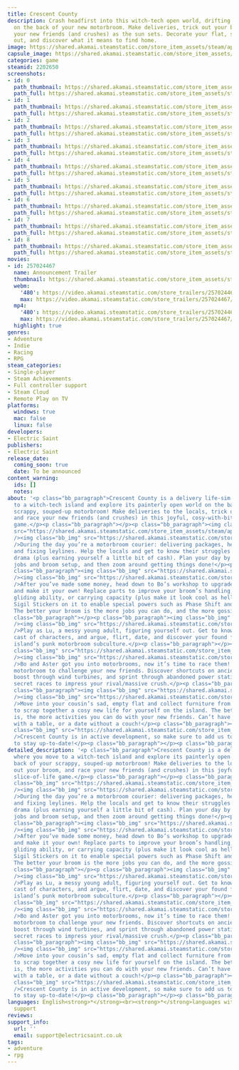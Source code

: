 ```yaml
---
title: Crescent County
description: Crash headfirst into this witch-tech open world, drifting and driving
  on the back of your new motorbroom. Make deliveries, trick out your broom, and race
  your new friends (and crushes) as the sun sets. Decorate your flat, sort your life
  out, and discover what it means to find home.
image: https://shared.akamai.steamstatic.com/store_item_assets/steam/apps/2202650/header.jpg?t=1729783916
capsule_image: https://shared.akamai.steamstatic.com/store_item_assets/steam/apps/2202650/capsule_231x87.jpg?t=1729783916
categories: game
steamid: 2202650
screenshots:
- id: 0
  path_thumbnail: https://shared.akamai.steamstatic.com/store_item_assets/steam/apps/2202650/ss_581b07e2ade20fe2c10b7c44b41478a51bdf45f7.600x338.jpg?t=1729783916
  path_full: https://shared.akamai.steamstatic.com/store_item_assets/steam/apps/2202650/ss_581b07e2ade20fe2c10b7c44b41478a51bdf45f7.1920x1080.jpg?t=1729783916
- id: 1
  path_thumbnail: https://shared.akamai.steamstatic.com/store_item_assets/steam/apps/2202650/ss_3c5ed8c277a2f7c12ddba0a231be3697ab7b000e.600x338.jpg?t=1729783916
  path_full: https://shared.akamai.steamstatic.com/store_item_assets/steam/apps/2202650/ss_3c5ed8c277a2f7c12ddba0a231be3697ab7b000e.1920x1080.jpg?t=1729783916
- id: 2
  path_thumbnail: https://shared.akamai.steamstatic.com/store_item_assets/steam/apps/2202650/ss_2f9f052a3b5d7d0b6c8a3b7fbad740b38fa50ad4.600x338.jpg?t=1729783916
  path_full: https://shared.akamai.steamstatic.com/store_item_assets/steam/apps/2202650/ss_2f9f052a3b5d7d0b6c8a3b7fbad740b38fa50ad4.1920x1080.jpg?t=1729783916
- id: 3
  path_thumbnail: https://shared.akamai.steamstatic.com/store_item_assets/steam/apps/2202650/ss_d7f70b7dbd6ee42bd3fb305f550779ea31e76766.600x338.jpg?t=1729783916
  path_full: https://shared.akamai.steamstatic.com/store_item_assets/steam/apps/2202650/ss_d7f70b7dbd6ee42bd3fb305f550779ea31e76766.1920x1080.jpg?t=1729783916
- id: 4
  path_thumbnail: https://shared.akamai.steamstatic.com/store_item_assets/steam/apps/2202650/ss_44c9dc26af71334b485da3bc24d3ca6f9ad95c44.600x338.jpg?t=1729783916
  path_full: https://shared.akamai.steamstatic.com/store_item_assets/steam/apps/2202650/ss_44c9dc26af71334b485da3bc24d3ca6f9ad95c44.1920x1080.jpg?t=1729783916
- id: 5
  path_thumbnail: https://shared.akamai.steamstatic.com/store_item_assets/steam/apps/2202650/ss_9fe45bfb0a1c0546e79f8d9481729483ed4602b6.600x338.jpg?t=1729783916
  path_full: https://shared.akamai.steamstatic.com/store_item_assets/steam/apps/2202650/ss_9fe45bfb0a1c0546e79f8d9481729483ed4602b6.1920x1080.jpg?t=1729783916
- id: 6
  path_thumbnail: https://shared.akamai.steamstatic.com/store_item_assets/steam/apps/2202650/ss_614aca92fa8985553229895b079060a315d02c06.600x338.jpg?t=1729783916
  path_full: https://shared.akamai.steamstatic.com/store_item_assets/steam/apps/2202650/ss_614aca92fa8985553229895b079060a315d02c06.1920x1080.jpg?t=1729783916
- id: 7
  path_thumbnail: https://shared.akamai.steamstatic.com/store_item_assets/steam/apps/2202650/ss_68b2b300984ccc9f302263af2eff5a7878cc3de1.600x338.jpg?t=1729783916
  path_full: https://shared.akamai.steamstatic.com/store_item_assets/steam/apps/2202650/ss_68b2b300984ccc9f302263af2eff5a7878cc3de1.1920x1080.jpg?t=1729783916
- id: 8
  path_thumbnail: https://shared.akamai.steamstatic.com/store_item_assets/steam/apps/2202650/ss_3940fe5b5fc5ffd4b79d626d98a83aceabadbffd.600x338.jpg?t=1729783916
  path_full: https://shared.akamai.steamstatic.com/store_item_assets/steam/apps/2202650/ss_3940fe5b5fc5ffd4b79d626d98a83aceabadbffd.1920x1080.jpg?t=1729783916
movies:
- id: 257024467
  name: Announcement Trailer
  thumbnail: https://shared.akamai.steamstatic.com/store_item_assets/steam/apps/257024467/movie.293x165.jpg?t=1717965932
  webm:
    '480': https://video.akamai.steamstatic.com/store_trailers/257024467/movie480_vp9.webm?t=1717965932
    max: https://video.akamai.steamstatic.com/store_trailers/257024467/movie_max_vp9.webm?t=1717965932
  mp4:
    '480': https://video.akamai.steamstatic.com/store_trailers/257024467/movie480.mp4?t=1717965932
    max: https://video.akamai.steamstatic.com/store_trailers/257024467/movie_max.mp4?t=1717965932
  highlight: true
genres:
- Adventure
- Indie
- Racing
- RPG
steam_categories:
- Single-player
- Steam Achievements
- Full controller support
- Steam Cloud
- Remote Play on TV
platforms:
  windows: true
  mac: false
  linux: false
developers:
- Electric Saint
publishers:
- Electric Saint
release_date:
  coming_soon: true
  date: To be announced
content_warning:
  ids: []
  notes:
about: '<p class="bb_paragraph">Crescent County is a delivery life-sim where you move
  to a witch-tech island and explore its painterly open world on the back of your
  scrappy, souped-up motorbroom! Make deliveries to the locals, trick out your broom,
  and race your new friends (and crushes) in this joyful, cosy-with-bite, slice-of-life
  game.</p><p class="bb_paragraph"></p><p class="bb_paragraph"><img class="bb_img"
  src="https://shared.akamai.steamstatic.com/store_item_assets/steam/apps/2202650/extras/Help_Locals_03.png?t=1729783916"
  /><img class="bb_img" src="https://shared.akamai.steamstatic.com/store_item_assets/steam/apps/2202650/extras/parcel_border.gif?t=1729783916"
  />During the day you’re a motorbroom courier: delivering packages, herding sheep,
  and fixing leylines. Help the locals and get to know their struggles and endless
  drama (plus earning yourself a little bit of cash). Plan your day by picking your
  jobs and broom setup, and then zoom around getting things done!</p><p class="bb_paragraph"></p><p
  class="bb_paragraph"><img class="bb_img" src="https://shared.akamai.steamstatic.com/store_item_assets/steam/apps/2202650/extras/Upgrade_Broom_01.png?t=1729783916"
  /><img class="bb_img" src="https://shared.akamai.steamstatic.com/store_item_assets/steam/apps/2202650/extras/broom_upgrades_border.gif?t=1729783916"
  />After you’ve made some money, head down to Bo’s workshop to upgrade your motorbroom
  and make it your own! Replace parts to improve your broom’s handling, top speed,
  gliding ability, or carrying capacity (plus make it look cool as hell). Pop some
  Sigil Stickers on it to enable special powers such as Phase Shift and Time Rewind.
  The better your broom is the more jobs you can do, and the more gossip you can uncover.</p><p
  class="bb_paragraph"></p><p class="bb_paragraph"><img class="bb_img" src="https://shared.akamai.steamstatic.com/store_item_assets/steam/apps/2202650/extras/Buddies.png?t=1729783916"
  /><img class="bb_img" src="https://shared.akamai.steamstatic.com/store_item_assets/steam/apps/2202650/extras/GIF_Buddies_3.gif?t=1729783916"
  />Play as Lu, a messy young adult, figuring yourself out. Get to know a chaotic
  cast of characters, and argue, flirt, date, and discover your found family in the
  island’s punk motorbroom subculture.</p><p class="bb_paragraph"></p><p class="bb_paragraph"><img
  class="bb_img" src="https://shared.akamai.steamstatic.com/store_item_assets/steam/apps/2202650/extras/Race_Friends.png?t=1729783916"
  /><img class="bb_img" src="https://shared.akamai.steamstatic.com/store_item_assets/steam/apps/2202650/extras/race_border_2.gif?t=1729783916"
  />Bo and Aster got you into motorbrooms, now it’s time to race them! Use your customised
  motorbroom to challenge your new friends. Discover shortcuts on ancient leylines,
  boost through wind turbines, and sprint through abandoned power stations in rebellious,
  secret races to impress your rival/massive crush.</p><p class="bb_paragraph"></p><p
  class="bb_paragraph"><img class="bb_img" src="https://shared.akamai.steamstatic.com/store_item_assets/steam/apps/2202650/extras/Make_Home.png?t=1729783916"
  /><img class="bb_img" src="https://shared.akamai.steamstatic.com/store_item_assets/steam/apps/2202650/extras/house_decoration_border.gif?t=1729783916"
  />Move into your cousin’s sad, empty flat and collect furniture from the locals
  to scrap together a cosy new life for yourself on the island. The better your home
  is, the more activities you can do with your new friends. Can’t have a dinner party
  with a table, or a date without a couch!</p><p class="bb_paragraph"></p><p class="bb_paragraph"><img
  class="bb_img" src="https://shared.akamai.steamstatic.com/store_item_assets/steam/apps/2202650/extras/follow_and_wishlist_2.gif?t=1729783916"
  />Crescent County is in active development, so make sure to add us to your wishlist
  to stay up-to-date!</p><p class="bb_paragraph"></p><p class="bb_paragraph"></p>'
detailed_description: '<p class="bb_paragraph">Crescent County is a delivery life-sim
  where you move to a witch-tech island and explore its painterly open world on the
  back of your scrappy, souped-up motorbroom! Make deliveries to the locals, trick
  out your broom, and race your new friends (and crushes) in this joyful, cosy-with-bite,
  slice-of-life game.</p><p class="bb_paragraph"></p><p class="bb_paragraph"><img
  class="bb_img" src="https://shared.akamai.steamstatic.com/store_item_assets/steam/apps/2202650/extras/Help_Locals_03.png?t=1729783916"
  /><img class="bb_img" src="https://shared.akamai.steamstatic.com/store_item_assets/steam/apps/2202650/extras/parcel_border.gif?t=1729783916"
  />During the day you’re a motorbroom courier: delivering packages, herding sheep,
  and fixing leylines. Help the locals and get to know their struggles and endless
  drama (plus earning yourself a little bit of cash). Plan your day by picking your
  jobs and broom setup, and then zoom around getting things done!</p><p class="bb_paragraph"></p><p
  class="bb_paragraph"><img class="bb_img" src="https://shared.akamai.steamstatic.com/store_item_assets/steam/apps/2202650/extras/Upgrade_Broom_01.png?t=1729783916"
  /><img class="bb_img" src="https://shared.akamai.steamstatic.com/store_item_assets/steam/apps/2202650/extras/broom_upgrades_border.gif?t=1729783916"
  />After you’ve made some money, head down to Bo’s workshop to upgrade your motorbroom
  and make it your own! Replace parts to improve your broom’s handling, top speed,
  gliding ability, or carrying capacity (plus make it look cool as hell). Pop some
  Sigil Stickers on it to enable special powers such as Phase Shift and Time Rewind.
  The better your broom is the more jobs you can do, and the more gossip you can uncover.</p><p
  class="bb_paragraph"></p><p class="bb_paragraph"><img class="bb_img" src="https://shared.akamai.steamstatic.com/store_item_assets/steam/apps/2202650/extras/Buddies.png?t=1729783916"
  /><img class="bb_img" src="https://shared.akamai.steamstatic.com/store_item_assets/steam/apps/2202650/extras/GIF_Buddies_3.gif?t=1729783916"
  />Play as Lu, a messy young adult, figuring yourself out. Get to know a chaotic
  cast of characters, and argue, flirt, date, and discover your found family in the
  island’s punk motorbroom subculture.</p><p class="bb_paragraph"></p><p class="bb_paragraph"><img
  class="bb_img" src="https://shared.akamai.steamstatic.com/store_item_assets/steam/apps/2202650/extras/Race_Friends.png?t=1729783916"
  /><img class="bb_img" src="https://shared.akamai.steamstatic.com/store_item_assets/steam/apps/2202650/extras/race_border_2.gif?t=1729783916"
  />Bo and Aster got you into motorbrooms, now it’s time to race them! Use your customised
  motorbroom to challenge your new friends. Discover shortcuts on ancient leylines,
  boost through wind turbines, and sprint through abandoned power stations in rebellious,
  secret races to impress your rival/massive crush.</p><p class="bb_paragraph"></p><p
  class="bb_paragraph"><img class="bb_img" src="https://shared.akamai.steamstatic.com/store_item_assets/steam/apps/2202650/extras/Make_Home.png?t=1729783916"
  /><img class="bb_img" src="https://shared.akamai.steamstatic.com/store_item_assets/steam/apps/2202650/extras/house_decoration_border.gif?t=1729783916"
  />Move into your cousin’s sad, empty flat and collect furniture from the locals
  to scrap together a cosy new life for yourself on the island. The better your home
  is, the more activities you can do with your new friends. Can’t have a dinner party
  with a table, or a date without a couch!</p><p class="bb_paragraph"></p><p class="bb_paragraph"><img
  class="bb_img" src="https://shared.akamai.steamstatic.com/store_item_assets/steam/apps/2202650/extras/follow_and_wishlist_2.gif?t=1729783916"
  />Crescent County is in active development, so make sure to add us to your wishlist
  to stay up-to-date!</p><p class="bb_paragraph"></p><p class="bb_paragraph"></p>'
languages: English<strong>*</strong><br><strong>*</strong>languages with full audio
  support
reviews:
support_info:
  url: ''
  email: support@electricsaint.co.uk
tags:
- adventure
- rpg
---
```


